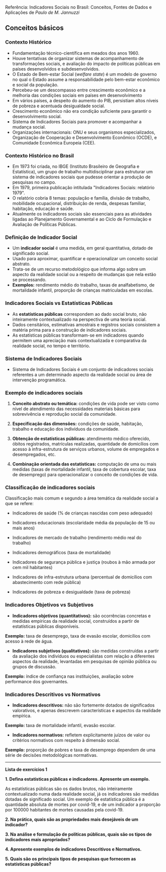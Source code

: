 Referência: Indicadores Sociais no Brasil: Conceitos, Fontes de Dados e Aplicações de *Paulo de M. Jannuzzi*

## Conceitos básicos

### Contexto Histórico

* Fundamentação técnico-científica em meados dos anos 1960.
* Houve tentativas de organizar sistemas de acompanhamento de transformações sociais, e avaliação do impacto de políticas públicas em países desenvolvidos e subdesenvolvidos.
* O Estado de Bem-estar Social (*welfare state*) é um modelo de governo no qual o Estado assume a responsabilidade pelo bem-estar econômico e social da população.
* Percebeu-se um descompasso entre crescimento econômico e a melhoria das condições sociais em países em desenvolvimento
* Em vários países, a despeito do aumento do PIB, persistiam altos níveis de pobreza e acentuada desigualdade social.
* Crescimento econômico não era condição suficiente para garantir o desenvolvimento social.
* Sistema de Indicadores Sociais para promover e acompanhar a mudança social.
* Organizações internacionais: ONU e seus organismos especializados, Organização de Cooperação e Desenvolvimento Econômico (OCDE), e Comunidade Econômica Europeia (CEE).

### Contexto Histórico no Brasil

* Em 1973 foi criada, no IBGE (Instituto Brasileiro de Geografia e Estatística), um grupo de trabalho multidisciplinar para estruturar um sistema de indicadores sociais que pudesse orientar a produção de pesquisas no campo.
* Em 1979, primeira publicação intitulada "Indicadores Sociais: relatório 1979".
* O relatório cobria 8 temas: população e família, divisão de trabalho, mobilidade ocupacional, distribuição de renda, despesas familiar, habitação, educação e saúde.
* Atualmente os indicadores sociais são essenciais para as atividades ligadas ao Planejamento Governamental e ao Ciclo de Formulação e Avaliação de Políticas Públicas.

### Definição de Indicador Social

* Um **indicador social** é uma medida, em geral quantitativa, dotado de significado social.
* Usado para aproximar, quantificar e operacionalizar um conceito social abstrato.
* Trata-se de um recurso metodológico que informa algo sobre um aspecto da realidade social ou a respeito de mudanças que nela estão se processando.
* **Exemplos:** rendimento médio do trabalho, taxas de analfabetismo, de mortalidade infantil, proporção de crianças matriculadas em escolas.

### Indicadores Sociais vs Estatísticas Públicas

* As **estatísticas públicas** correspondem ao dado social bruto, não inteiramente contextualizado na perspectiva de uma teoria social.
* Dados censitários, estimativas amostrais e registros sociais consistem a matéria prima para a construção de indicadores sociais.
* As estatísticas públicas transformam-se em indicadores quando permitem uma apreciação mais contextualizada e comparativa da realidade social, no tempo e território.

### Sistema de Indicadores Sociais

* Sistema de Indicadores Sociais é um conjunto de indicadores sociais referentes a um determinado aspecto da realidade social ou área de intervenção programática.

### Exemplo de indicadores sociais

1. **Conceito abstrato ou temática:** condições de vida pode ser visto como nível de atendimento das necessidades materiais básicas para sobrevivência e reprodução social da comunidade.

2. **Especificação das dimensões:** condições de saúde, habitação, trabalho e educação dos indivíduos da comunidade.

3. **Obtenção de estatísticas públicas:** atendimento médico oferecido, óbitos registrados, matrículas realizadas, quantidade de domicílios com acesso à infra-estrutura de serviços urbanos, volume de empregados e desempregados, etc.

4. **Combinação orientada das estatísticas:** computação de uma ou mais medidas (taxas de mortalidade infantil, taxa de cobertura escolar, taxa de desemprego) para operacionalizar o conceito de condições de vida.

### Classificação de indicadores sociais
Classificação mais comum e segundo a área temática da realidade social a que se refere:

* Indicadores de saúde (% de crianças nascidas com peso adequado)

* Indicadores educacionais (escolaridade média da população de 15 ou mais anos)

* Indicadores de mercado de trabalho (rendimento médio real do trabalho)

* Indicadores demográficos (taxa de mortalidade)

* Indicadores de segurança pública e justiça (roubos à mão armada por cem mil habitantes)

* Indicadores de infra-estrutura urbana (percentual de domicílios com abastecimento com rede pública)

* Indicadores de pobreza e desigualdade (taxa de pobreza)

### Indicadores Objetivos vs Subjetivos

* **Indicadores objetivos (quantitativos):** são ocorrências concretas e medidas empíricas da realidade social, construídos a partir de estatísticas públicas disponíveis.

**Exemplo:** taxa de desemprego, taxa de evasão escolar, domicílios com acesso à rede de água.

* **Indicadores subjetivos (qualitativos):** são medidas construídas a partir da avaliação dos indivíduos ou especialistas com relação a diferentes aspectos da realidade, levantadas em pesquisas de opinião pública ou grupos de discussão.

**Exemplo:** índice de confiança nas instituições, avaliação sobre performance dos governantes.

### Indicadores Descritivos vs Normativos

* **Indicadores descritivos:** não são fortemente dotados de significados valorativos, e apenas descrevem características e aspectos da realidade empírica.

**Exemplo:** taxa de mortalidade infantil, evasão escolar.

* **Indicadores normativos:** refletem explicitamente juízos de valor ou critérios normativos com respeito à dimensão social.

**Exemplo:** proporção de pobres e taxa de desemprego dependem de uma série de decisões metodológicas normativas.

---

**Lista de exercícios 1**

**1. Defina estatísticas públicas e indicadores. Apresente um exemplo.**

As estatísticas públicas são os dados brutos, não inteiramente contextualizado numa dada realidade social, já os indicadores são medidas dotadas de significado social. Um exemplo de estatística pública é a quantidade absoluta de mortes por covid-19, e de um indicador a proporção por 100000 habitantes de mortes causadas pela covid-19.

**2. Na prática, quais são as propriedades mais desejáveis de um indicador?**

**3. Na análise e formulação de políticas públicas, quais são os tipos de indicadores mais apropriados?**

**4. Apresente exemplos de indicadores Descritivos e Normativos.**

**5. Quais são os principais tipos de pesquisas que fornecem as estatísticas públicas?** 
